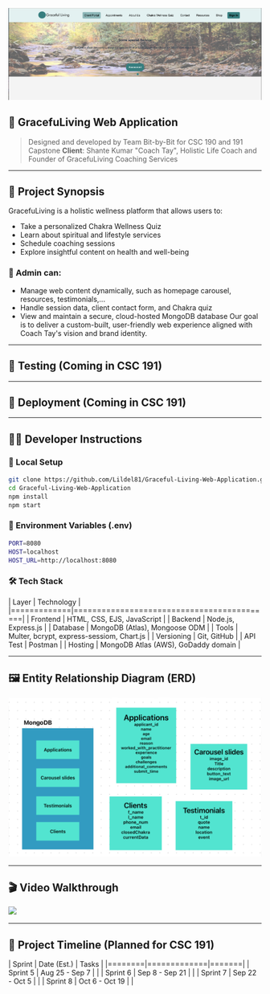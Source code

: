 ![Website header](web-header.png)
## 🌿 GracefuLiving Web Application
> Designed and developed by Team Bit-by-Bit for CSC 190 and 191 Capstone
> **Client**: Shante Kumar "Coach Tay", Holistic Life Coach and Founder of GracefuLiving Coaching Services

---
## 🔮 Project Synopsis

GracefuLiving is a holistic wellness platform that allows users to:
- Take a personalized Chakra Wellness Quiz
- Learn about spiritual and lifestyle services
- Schedule coaching sessions
- Explore insightful content on health and well-being

### 🌟 Admin can:
- Manage web content dynamically, such as homepage carousel, resources, testimonials,...
- Handle session data, client contact form, and Chakra quiz
- View and maintain a secure, cloud-hosted MongoDB database
Our goal is to deliver a custom-built, user-friendly web experience aligned with Coach Tay's vision and brand identity.

---

## 🧪 Testing (Coming in CSC 191)

---

## 🚀 Deployment (Coming in CSC 191)

---

## 👩‍💻 Developer Instructions

### 🔧 Local Setup
```bash
git clone https://github.com/Lildel81/Graceful-Living-Web-Application.git
cd Graceful-Living-Web-Application
npm install
npm start
```
### 💾 Environment Variables (.env)
```bash
PORT=8080
HOST=localhost
HOST_URL=http://localhost:8080
```
### 🛠 Tech Stack
|   Layer     | Technology                                |
|=============|===========================================|
| Frontend    | HTML, CSS, EJS, JavaScript                |
| Backend     | Node.js, Express.js                       |
| Database    | MongoDB (Atlas), Mongoose ODM             |
| Tools       | Multer, bcrypt, express-sessiom, Chart.js |
| Versioning  | Git, GitHub                               |
| API Test    | Postman                                   |
| Hosting     | MongoDB Atlas (AWS), GoDaddy domain       |

---

## 🖼️ Entity Relationship Diagram (ERD)
![ERD](ERD.png)

---

## 🎬 Video Walkthrough
<div>
    <a href="https://www.loom.com/share/caf5ede3d3c948f5a08439d4036e2e73">
    </a>
    <a href="https://www.loom.com/share/caf5ede3d3c948f5a08439d4036e2e73">
      <img style="max-width:300px;" src="https://cdn.loom.com/sessions/thumbnails/caf5ede3d3c948f5a08439d4036e2e73-289ad99384b34766-full-play.gif">
    </a>
</div>

---

## 📅  Project Timeline (Planned for CSC 191)

| Sprint | Date (Est.) | Tasks |
|========|=============|=======|
| Sprint 5 | Aug 25 - Sep 7 | |
| Sprint 6 | Sep 8 - Sep 21 | |
| Sprint 7 | Sep 22 - Oct 5 | |
| Sprint 8 | Oct 6 - Oct 19 | | 













